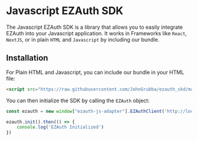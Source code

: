 # Javascript EZAuth SDK

The Javascript EZAuth SDK is a library that allows you to easily integrate EZAuth into your Javascript application.
It works in Frameworks like `React`, `NextJS`, or in plain `HTML` and `Javascript` by including our bundle.

## Installation

For Plain HTML and Javascript, you can include our bundle in your HTML file:

```html
<script src="https://raw.githubusercontent.com/JohnGrubba/ezauth_skd/master/ezauth_js_web/dist/ezauth-js-adapter.js"></script>
```

You can then initialize the SDK by calling the `EZAuth` object:

```javascript
const ezauth = new window["ezauth-js-adapter"].EZAuthClient('http://localhost:3250/')

ezauth.init().then(() => {
    console.log('EZAuth Initialized')
})
```